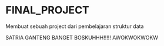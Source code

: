 # FINAL_PROJECT

Membuat sebuah project dari pembelajaran struktur data

SATRIA GANTENG BANGET BOSKUHHH!!!!!
AWOKWOKWOKW